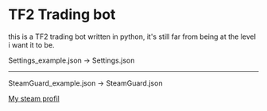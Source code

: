# TF2 Trading bot
this is a TF2 trading bot written in python,
it's still far from being at the level i want it to be.

Settings_example.json -> Settings.json
___
SteamGuard_example.json -> SteamGuard.json

[My steam profil](http://steamcommunity.com/id/devossa)
